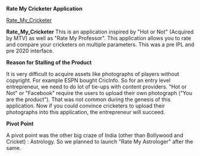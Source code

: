 **Rate My Cricketer Application**

[Rate_My_Cricketer](https://docs.google.com/spreadsheets/d/e/2PACX-1vQQFrLc2maV1_45U1aqDlbX3fRo9hvY6sldbuaa_V5gpwg6HogvAQp1BhAk-_67ur-gQqocPfzIXdD0/pubhtml)

**Rate_My_Cricketer**
This is an application inspired by "Hot or Not" (Acquired by MTV) as well as "Rate My Professor". This application allows you to rate and compare your cricketers on multiple parameters. This was a pre IPL and pre 2020 interface. 

**Reason for Stalling of the Product**

It is very difficult to acquire assets like photographs of players without copyright. For example ESPN bought CricInfo. So for an entry level entrepreneur, we need to do lot of tie-ups with content providers. "Hot or Not" or "Facebook" require the users to upload their own photograph ("You are the product"). That was not common during the genesis of this application. Now if you could convince cricketers to upload their photographs into this application, the entrepreneur will succeed.

**Pivot Point**

A pivot point was the other big craze of India (other than Bollywood and Cricket) : Astrology. So we planned to launch "Rate My Astrologer" after the same.
